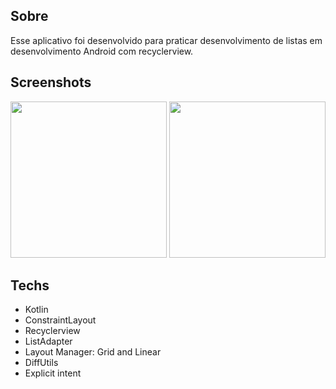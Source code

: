 ## Sobre
Esse aplicativo foi desenvolvido para praticar desenvolvimento de listas em desenvolvimento Android com recyclerview.

## Screenshots
<p float="left">
<img src = "https://github.com/user-attachments/assets/db6eca1d-ac03-40de-b787-6706f27f387a" width="250"/>
<img src = "https://github.com/user-attachments/assets/b287f983-4487-45bd-8cca-06fe74392dd0" width="250"/>
</p>

## Techs
- Kotlin
- ConstraintLayout
- Recyclerview
- ListAdapter
- Layout Manager: Grid and Linear
- DiffUtils
- Explicit intent
